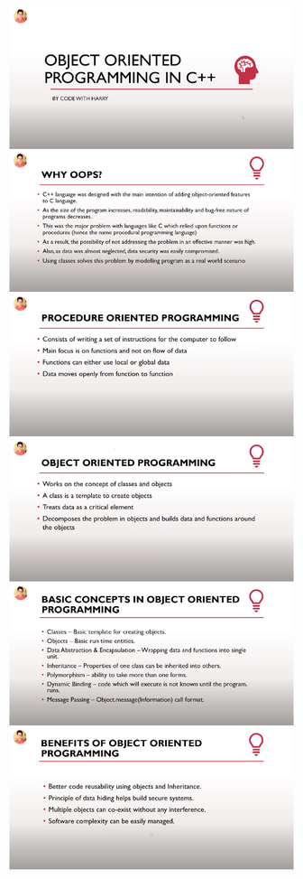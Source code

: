 ![](Img_Files/chapter21/oops.png)
![](Img_Files/chapter21/why-oops.png)
![](Img_Files/chapter21/procedure-oriented-programming.png)
![](Img_Files/chapter21/oop.png)
![](Img_Files/chapter21/oop-basics.png)
![](Img_Files/chapter21/oop-benifits.png)